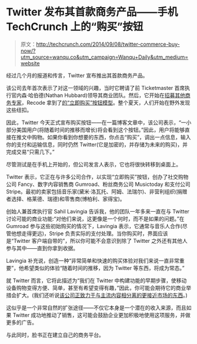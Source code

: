 # Twitter 发布其首款商务产品——手机 TechCrunch 上的“购买”按钮

> 原文：<http://techcrunch.com/2014/09/08/twitter-commerce-buy-now/?utm_source=wanqu.co&utm_campaign=Wanqu+Daily&utm_medium=website>

经过几个月的报道和传言，Twitter 宣布推出其首款商务产品。

该公司去年首次表示了对这一领域的兴趣，当时它聘请了前 Ticketmaster 首席执行官内森·哈伯德(Nathan Hubbard)领导其商业团队。然后，它开始在[招募其他商务专家](https://beta.techcrunch.com/2014/02/03/twitter-is-hiring-commerce-specialists/)，Recode 拿到了[的“立即购买”按钮模型](http://recode.net/2014/06/30/buy-now-buttons-start-appearing-in-tweets-is-twitter-shopping-finally-here/)。整个夏天，人们开始在野外发现这些纽扣。

因此，Twitter 今天正式宣布购买按钮——在一篇博客文章中，该公司表示，“一小部分美国用户(将随着时间的推移而增长)将会看到这个按钮。”因此，用户将能够直接在推文中购物。如果你看到你想要的东西，你点击“购买”，调出一点信息，输入你的支付和运输信息，同时仍然 Twitter(它是加密的，并存储为未来的购买)，并完成交易“只需几下。”

尽管测试是在手机上开始的，但公司发言人表示，它也将很快转移到桌面上。

Twitter 表示，它正在与许多公司合作，以实现“立即购买”按钮，创办了社交购物公司 Fancy、数字内容销售商 Gumroad、粉丝商务公司 Musictoday 和支付公司 Stripe。最初的卖家包括音乐家(黛米·洛瓦托、阿姆、法瑞尔)、非营利组织(捐赠者选择、格莱德、瑞德)和零售商(博柏利、家得宝)。

创始人兼首席执行官 Sahil Lavingia 告诉我，他的团队一年多来一直在与 Twitter 讨论可能的商业功能:“对他们来说，这更像是一个何时，而不是如果的问题。”在 Gumroad 参与这些初始购买的情况下，Lavingia 表示，它通常与音乐人合作(尽管他想走得更远)，Stripe 负责实际的支付处理。当你购买时，界面应该是“Twitter 客户端自带的”，所以你可能不会意识到除了 Twitter 之外还有其他人参与其中——直到你拿到收据。

Lavingia 补充说，创造一种“非常简单和快速的购买体验对我们来说一直非常重要”，他希望类似的体验“随着时间的推移，因为 Twitter 等东西，将成为常态。”

就 Twitter 而言，它将此描述为“我们在 Twitter 中构建功能的早期步骤，使移动设备购物变得方便、简单，甚至有希望变得有趣，”因此，你可能会期待它的商业举措会扩大。(我们还听说[该公司正致力于与主流内容相分离的更接近市场的东西](https://beta.techcrunch.com/2014/01/16/twitter-commerce/)。)

这似乎是一个非常自然的扩张途径——不仅它本身是一个潜在的收入来源，而且如果 Twitter 成功地推动了销售，这可能会鼓励企业更加积极地使用这项服务，并做更多的广告。

与此同时，脸书正在建立自己的商务平台。
